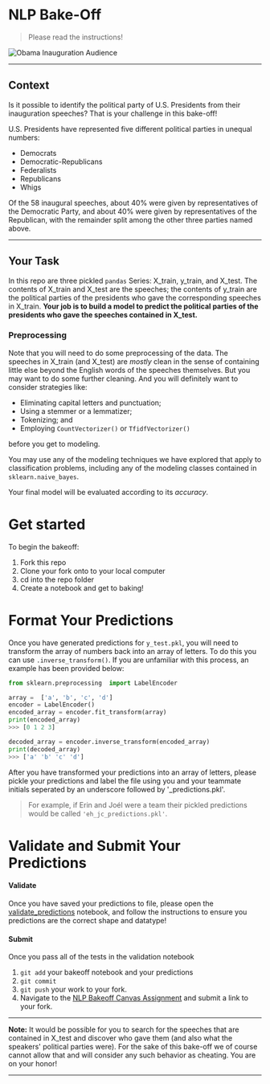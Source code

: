 # NLP Bake-Off
> Please read the instructions!

![Obama Inauguration Audience](https://cdn.britannica.com/63/127963-050-D8E9AEFC/Barack-Obama-Pres-steps-address-US-Capitol-Jan-20-2009.jpg)

---------------

## Context

Is it possible to identify the political party of U.S. Presidents from their inauguration speeches? That is your challenge in this bake-off!

U.S. Presidents have represented five different political parties in unequal numbers: 
- Democrats 
- Democratic-Republicans
- Federalists
- Republicans
- Whigs 

Of the 58 inaugural speeches, about 40% were given by representatives of the Democratic Party, and about 40% were given by representatives of the Republican, with the remainder split among the other three parties named above.

----------------
## Your Task

In this repo are three pickled `pandas` Series: X_train, y_train, and X_test. The contents of X_train and X_test are the speeches; the contents of y_train are the political parties of the presidents who gave the corresponding speeches in X_train. **Your job is to build a model to predict the political parties of the presidents who gave the speeches contained in X_test.**


### Preprocessing

Note that you will need to do some preprocessing of the data. The speeches in X_train (and X_test) are *mostly* clean in the sense of containing little else beyond the English words of the speeches themselves. But you may want to do some further cleaning. And you will definitely want to consider strategies like:

- Eliminating capital letters and punctuation;
- Using a stemmer or a lemmatizer;
- Tokenizing; and
- Employing `CountVectorizer()` or `TfidfVectorizer()`

before you get to modeling.

You may use any of the modeling techniques we have explored that apply to classification problems, including any of the modeling classes contained in `sklearn.naive_bayes`.

Your final model will be evaluated according to its _accuracy_.

# Get started
To begin the bakeoff:
1. Fork this repo
2. Clone your fork onto to your local computer
3. cd into the repo folder
4. Create a notebook and get to baking!


# Format Your Predictions

Once you have generated predictions for `y_test.pkl`, you will need to transform the array of numbers back into an array of letters. To do this you can use `.inverse_transform()`. If you are unfamiliar with this process, an example has been provided below:

```python
from sklearn.preprocessing  import LabelEncoder

array =  ['a', 'b', 'c', 'd']
encoder = LabelEncoder()
encoded_array = encoder.fit_transform(array)
print(encoded_array)
>>> [0 1 2 3]

decoded_array = encoder.inverse_transform(encoded_array)
print(decoded_array)
>>> ['a' 'b' 'c' 'd']
```

After you have transformed your predictions into an array of letters, please pickle your predictions and label the file using you and your teammate initials seperated by an underscore followed by '_predictions.pkl'. 

> For example, if Erin and Joél were a team their pickled predictions would be called `'eh_jc_predictions.pkl'`.

# Validate and Submit Your Predictions

#### Validate

Once you have saved your predictions to file, please open the [validate_predictions](./validate_predictions.ipynb) notebook, and follow the instructions to ensure you predictions are the correct shape and datatype!

#### Submit

Once you pass all of the tests in the validation notebook
1. `git add` your bakeoff notebook and your predictions
2. `git commit`
3. `git push` your work to your fork.
4. Navigate to the [NLP Bakeoff Canvas Assignment](https://learning.flatironschool.com/courses/605/assignments/48829) and submit a link to your fork.

------

**Note:** It would be possible for you to search for the speeches that are contained in X_test and discover who gave them (and also what the speakers' political parties were). For the sake of this bake-off we of course cannot allow that and will consider any such behavior as cheating. You are on your honor!

---------